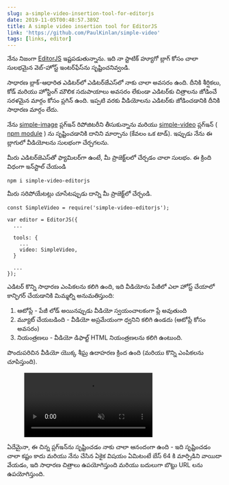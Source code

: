 ```yaml
---
slug: a-simple-video-insertion-tool-for-editorjs
date: 2019-11-05T00:48:57.389Z
title: A simple video insertion tool for EditorJS
link: 'https://github.com/PaulKinlan/simple-video'
tags: [links, editor]
---
```


నేను నిజంగా [EditorJS](https://editorjs.io/) ఇష్టపడుతున్నాను. ఇది నా స్టాటిక్ హ్యూగో బ్లాగ్ కోసం చాలా సులభమైన వెబ్-హోస్ట్ ఇంటర్‌ఫేస్‌ను సృష్టించనివ్వండి.

సాధారణ బ్లాక్-ఆధారిత ఎడిటర్‌లో ఎడిటర్‌జేఎస్‌లో నాకు చాలా అవసరం ఉంది. దీనికి శీర్షికలు, కోడ్ మరియు హోస్టింగ్ మౌలిక సదుపాయాలు అవసరం లేకుండా ఎడిటర్‌కు చిత్రాలను జోడించే సరళమైన మార్గం కోసం ప్లగిన్ ఉంది. ఇప్పటి వరకు వీడియోలను ఎడిటర్‌కు జోడించడానికి దీనికి సాధారణ మార్గం లేదు.

నేను [simple-image](https://github.com/editor-js/simple-image) ప్లగ్ఇన్ రిపోజిటరీని తీసుకున్నాను మరియు [simple-video](https://github.com/PaulKinlan/simple-video) ప్లగ్ఇన్ ( [npm module](https://www.npmjs.com/package/simple-video-editorjs) ) ను సృష్టించడానికి దానిని మార్చాను (కేవలం ఒక టాడ్). ఇప్పుడు నేను ఈ బ్లాగులో వీడియోలను సులభంగా చేర్చగలను.

మీరు ఎడిటర్‌జెఎస్‌తో ఫ్యామిలర్‌గా ఉంటే, మీ ప్రాజెక్ట్‌లలో చేర్చడం చాలా సులభం. ఈ క్రింది విధంగా ఇన్‌స్టాల్ చేయండి

```
npm i simple-video-editorjs
```

మీరు సరిపోయేటట్లు చూసేటప్పుడు దాన్ని మీ ప్రాజెక్ట్‌లో చేర్చండి.

```
const SimpleVideo = require('simple-video-editorjs');

var editor = EditorJS({
  ...
  
  tools: {
    ...
    video: SimpleVideo,
  }
  
  ...
});
```

ఎడిటర్ కొన్ని సాధారణ ఎంపికలను కలిగి ఉంది, ఇది వీడియోను పేజీలో ఎలా హోస్ట్ చేయాలో కాన్ఫిగర్ చేయడానికి మిమ్మల్ని అనుమతిస్తుంది:

1. ఆటోప్లే - పేజీ లోడ్ అయినప్పుడు వీడియో స్వయంచాలకంగా ప్లే అవుతుంది
1. మ్యూట్ చేయబడింది - వీడియో అప్రమేయంగా ధ్వనిని కలిగి ఉండదు (ఆటోప్లే కోసం అవసరం)
1. నియంత్రణలు - వీడియో డిఫాల్ట్ HTML నియంత్రణలను కలిగి ఉంటుంది.

పొందుపరిచిన వీడియో యొక్క శీఘ్ర ఉదాహరణ క్రింద ఉంది (మరియు కొన్ని ఎంపికలను చూపిస్తుంది).

<figure><video src="/videos/2019-11-06-a-simple-video-insertion-tool-for-editorjs-0.mp4" alt="Showing Options for EditorJS simple video." autoplay muted></video></figure>

ఏదేమైనా, ఈ చిన్న ప్లగ్‌ఇన్‌ను సృష్టించడం నాకు చాలా ఆనందంగా ఉంది - ఇది సృష్టించడం చాలా కష్టం కాదు మరియు నేను చేసిన ఏకైక విషయం ఏమిటంటే బేస్ 64 కి మార్పిడిని వాయిదా వేయడం, ఇది సాధారణ చిత్రాలు ఉపయోగిస్తుంది మరియు బదులుగా బొట్టు URL లను ఉపయోగిస్తుంది.